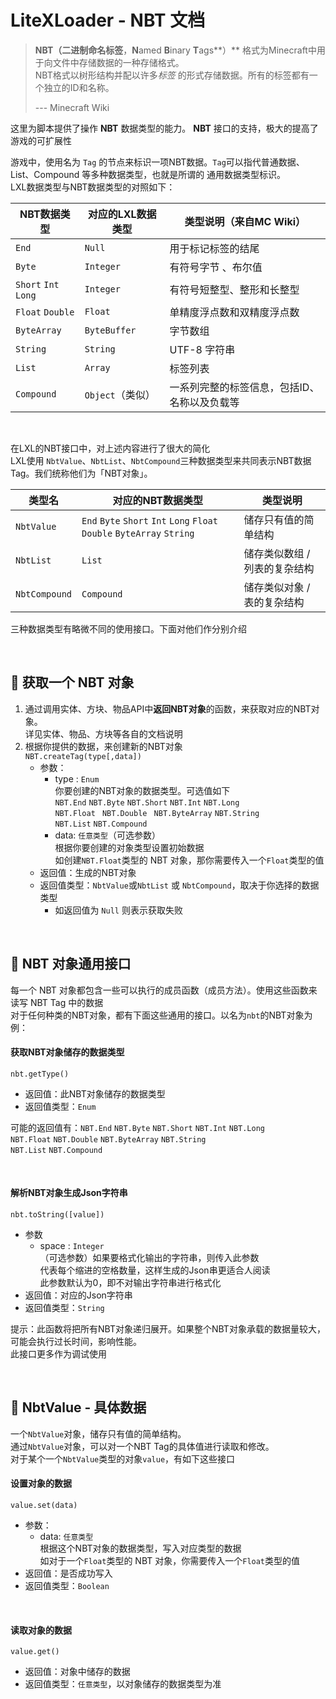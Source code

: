 # LiteXLoader - NBT 文档

> **NBT（二进制命名标签**，**N**amed **B**inary **T**ags**）** 格式为Minecraft中用于向文件中存储数据的一种存储格式。   
> NBT格式以树形结构并配以许多*标签* 的形式存储数据。所有的标签都有一个独立的ID和名称。
>
> --- Minecraft Wiki

这里为脚本提供了操作 **NBT** 数据类型的能力。 **NBT** 接口的支持，极大的提高了游戏的可扩展性

游戏中，使用名为 `Tag` 的节点来标识一项NBT数据。`Tag`可以指代普通数据、List、Compound 等多种数据类型，也就是所谓的 通用数据类型标识。   
LXL数据类型与NBT数据类型的对照如下：

| NBT数据类型           | 对应的LXL数据类型 | 类型说明（来自MC Wiki）                      |
| --------------------- | ----------------- | -------------------------------------------- |
| `End`                 | `Null`            | 用于标记标签的结尾                           |
| `Byte`                | `Integer`         | 有符号字节 、布尔值                          |
| `Short`  `Int` `Long` | `Integer`         | 有符号短整型、整形和长整型                   |
| `Float`  `Double`     | `Float`           | 单精度浮点数和双精度浮点数                   |
| `ByteArray`           | `ByteBuffer`      | 字节数组                                     |
| `String`              | `String`          | UTF-8 字符串                                 |
| `List`                | `Array`           | 标签列表                                     |
| `Compound`            | `Object`（类似）  | 一系列完整的标签信息，包括ID、名称以及负载等 |

<br>

在LXL的NBT接口中，对上述内容进行了很大的简化  
LXL使用 `NbtValue`、`NbtList`、`NbtCompound`三种数据类型来共同表示NBT数据Tag。我们统称他们为「NBT对象」。

| 类型名        | 对应的NBT数据类型                                            | 类型说明                      |
| ------------- | ------------------------------------------------------------ | ----------------------------- |
| `NbtValue`    | `End` `Byte` `Short` `Int` `Long`  `Float` `Double` `ByteArray` `String` | 储存只有值的简单结构          |
| `NbtList`     | `List`                                                       | 储存类似数组 / 列表的复杂结构 |
| `NbtCompound` | `Compound`                                                   | 储存类似对象 / 表的复杂结构   |

三种数据类型有略微不同的使用接口。下面对他们作分别介绍

<br>

## 🥽 获取一个 NBT 对象

1. 通过调用实体、方块、物品API中**返回NBT对象**的函数，来获取对应的NBT对象。  
   详见实体、物品、方块等各自的文档说明
2. 根据你提供的数据，来创建新的NBT对象  
   `NBT.createTag(type[,data])`
   - 参数：
     - type : `Enum`  
       你要创建的NBT对象的数据类型。可选值如下  
       `NBT.End`  `NBT.Byte`  `NBT.Short`  `NBT.Int`  `NBT.Long`   
       `NBT.Float ` `NBT.Double ` `NBT.ByteArray`  `NBT.String`  
       `NBT.List`  `NBT.Compound`
     - data: `任意类型`（可选参数）  
       根据你要创建的对象类型设置初始数据  
       如创建`NBT.Float`类型的 NBT 对象，那你需要传入一个`Float`类型的值  
   - 返回值：生成的NBT对象
   - 返回值类型：`NbtValue`或`NbtList` 或 `NbtCompound`，取决于你选择的数据类型
     - 如返回值为 `Null` 则表示获取失败

<br>

## 🎈  NBT 对象通用接口

每一个 NBT 对象都包含一些可以执行的成员函数（成员方法）。使用这些函数来读写 NBT Tag 中的数据  
对于任何种类的NBT对象，都有下面这些通用的接口。以名为`nbt`的NBT对象为例：

#### 获取NBT对象储存的数据类型

`nbt.getType()`

- 返回值：此NBT对象储存的数据类型
- 返回值类型：`Enum`

可能的返回值有：`NBT.End` `NBT.Byte` `NBT.Short` `NBT.Int` `NBT.Long`   
`NBT.Float` `NBT.Double` `NBT.ByteArray` `NBT.String`  
`NBT.List` `NBT.Compound`

<br>

#### 解析NBT对象生成Json字符串

`nbt.toString([value])`

- 参数
  - space : `Integer`  
    （可选参数）如果要格式化输出的字符串，则传入此参数  
    代表每个缩进的空格数量，这样生成的Json串更适合人阅读  
    此参数默认为0，即不对输出字符串进行格式化
- 返回值：对应的Json字符串
- 返回值类型：`String`

提示：此函数将把所有NBT对象递归展开。如果整个NBT对象承载的数据量较大，可能会执行过长时间，影响性能。  
此接口更多作为调试使用

<br>

## 📙 NbtValue - 具体数据

一个`NbtValue`对象，储存只有值的简单结构。  
通过`NbtValue`对象，可以对一个NBT Tag的具体值进行读取和修改。  
对于某个一个`NbtValue`类型的对象`value`，有如下这些接口

#### 设置对象的数据

`value.set(data)`

- 参数：
  - data: `任意类型`  
    根据这个NBT对象的数据类型，写入对应类型的数据  
    如对于一个`Float`类型的 NBT 对象，你需要传入一个`Float`类型的值
- 返回值：是否成功写入
- 返回值类型：`Boolean`

<br>

#### 读取对象的数据

`value.get()`

- 返回值：对象中储存的数据
- 返回值类型：`任意类型`，以对象储存的数据类型为准

<br>